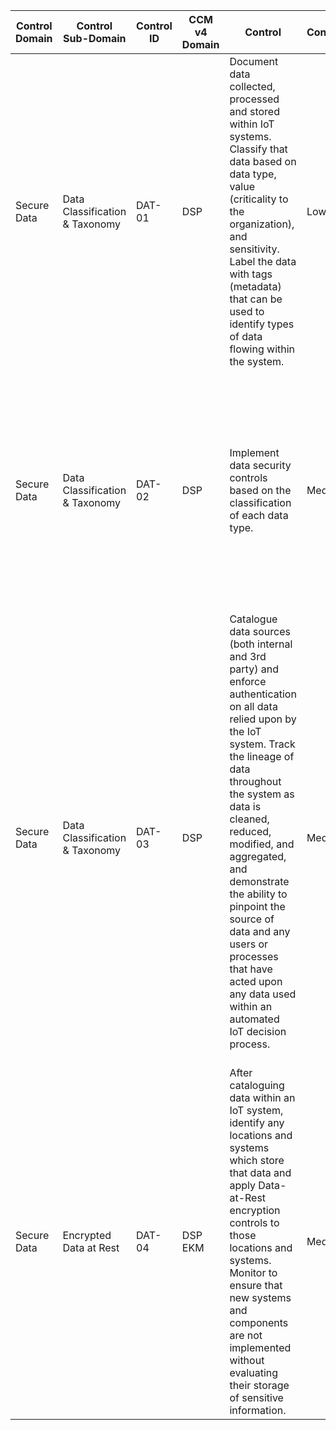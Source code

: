 | Control Domain | Control Sub-Domain             | Control ID | CCM v4<br>Domain<br> | Control                                                                                                                                                                                                                                                                                                                                                                                                      | Confidentiality | Integrity | Availability | Additional Direction                                                                                                                                                                                                                                                                                       | References                                                                                                                                                                                                                                                                                                                                                                                                                                                                                             | Control<br>Type | Man<br>Auto<br>Semi | Freq | Device | Network | Gateway | Cloud Service |
| -------------- | ------------------------------ | ---------- | -------------------- | ------------------------------------------------------------------------------------------------------------------------------------------------------------------------------------------------------------------------------------------------------------------------------------------------------------------------------------------------------------------------------------------------------------ | --------------- | --------- | ------------ | ---------------------------------------------------------------------------------------------------------------------------------------------------------------------------------------------------------------------------------------------------------------------------------------------------------- | ------------------------------------------------------------------------------------------------------------------------------------------------------------------------------------------------------------------------------------------------------------------------------------------------------------------------------------------------------------------------------------------------------------------------------------------------------------------------------------------------------ | --------------- | ------------------- | ---- | ------ | ------- | ------- | ------------- |
| Secure Data    | Data Classification & Taxonomy | DAT-01     | DSP                  | Document data collected, processed and stored within IoT systems. Classify that data based on data type, value (criticality to the organization), and sensitivity. Label the data with tags (metadata) that can be used to identify types of data flowing within the system.                                                                                                                                 | Low             | Low       | Low          | Effective control requires an understanding of the data's value and the impact to the organization if security of that data is compromised. The level of control should correspond with that value.                                                                                                        | [Coalfire: Information Governance: Get Data Classification Right First<br>https://www.coalfire.com/news-and-events/newsletter/march-2013/information-governance-get-data-classification-rig<br><br>PWC: A new equation to managing cyber, risk and regulation<br>https://www.pwc.com/us/en/services/consulting/cybersecurity/library/broader-perspectives/data-use-governance.html](https://www.pwc.com/us/en/services/consulting/cybersecurity/library/broader-perspectives/data-use-governance.html) | P               | M                   | C    | TRUE   |         | TRUE    | TRUE          |
| Secure Data    | Data Classification & Taxonomy | DAT-02     | DSP                  | Implement data security controls based on the classification of each data type.                                                                                                                                                                                                                                                                                                                              | Medium          | Medium    | Medium       | The level of control should be based on the value of the data at risk. Strong controls over data with little value is a waste of resources. Weak or absent controls over valuable data exposes the organization to unacceptable risk.                                                                      | Coalfire: Information Governance: Get Data Classification Right First<br>https://www.coalfire.com/news-and-events/newsletter/march-2013/information-governance-get-data-classification-rig<br><br>PWC: A new equation to managing cyber, risk and regulation<br>https://www.pwc.com/us/en/services/consulting/cybersecurity/library/broader-perspectives/data-use-governance.html                                                                                                                      | P               | M                   | C    | TRUE   | TRUE    | TRUE    | TRUE          |
| Secure Data    | Data Classification & Taxonomy | DAT-03     | DSP                  | Catalogue data sources (both internal and 3rd party) and enforce authentication on all data relied upon by the IoT system. Track the lineage of data throughout the system as data is cleaned, reduced, modified, and aggregated, and demonstrate the ability to pinpoint the source of data and any users or processes that have acted upon any data used within an automated IoT decision process.<br><br> | Medium          | High      | Medium       | Automated activities occur within IoT systems. These activities can take place based on relationships between devices and data. Investigation of actions that occurs within an IoT system is aided by understanding the causal relationships between events occurring across multiple IoT devices.<br><br> | [NISTIR 8259 Foundational Cybersecurity Activities for IoT Device Manufacturers: https://nvlpubs.nist.gov/nistpubs/ir/2020/NIST.IR.8259.pdf<br><br>NISTIR 8228 Considerations for Managing Internet of Things (IoT) Cybersecurity and Privacy Risks : https://nvlpubs.nist.gov/nistpubs/ir/2019/NIST.IR.8228.pdf<br>](https://nvlpubs.nist.gov/nistpubs/ir/2019/NIST.IR.8228.pdf)                                                                                                                      | P               | A                   | C    | TRUE   | TRUE    | TRUE    | TRUE          |
| Secure Data    | Encrypted Data at Rest         | DAT-04     | DSP<br>EKM           | After cataloguing data within an IoT system, identify any locations and systems which store that data and apply Data-at-Rest encryption controls to those locations and systems. Monitor to ensure that new systems and components are not implemented without evaluating their storage of sensitive information.                                                                                            | Medium          | Medium    | Medium       | NIST has two approved block ciphers: AES and TDEA (or TDES). Either of these would be recommended. However, because computational resources are limited on IoT devices, Lightweight Cryptography is being researched as an option.                                                                         | "NIST is researching and evaluating ""Lightweight Cryptography."<br>https://nvlpubs.nist.gov/nistpubs/ir/2017/NIST.IR.8114.pdf"                                                                                                                                                                                                                                                                                                                                                                        | P               | A                   | C    | TRUE   | TRUE    | TRUE    | TRUE          |
